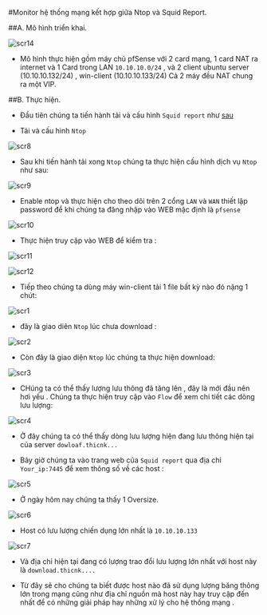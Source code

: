 #Monitor hệ thống mạng kết hợp giữa Ntop và Squid Report.

##A. Mô hình triển khai.

![scr14](http://i.imgur.com/tssDZCO.png)

- Mô hình thực hiện gồm  máy chủ pfSense với 2 card mạng, 1 card NAT ra internet và 1 Card trong LAN `10.10.10.0/24` , và 2 client
ubuntu server (10.10.10.132/24) , win-client (10.10.10.133/24) Cả 2 máy đều NAT chung ra một VIP.

##B. Thực hiện.

- Đầu tiên chúng ta tiến hành tải và cấu hình `Squid report` như [sau]()

- Tải và cấu hình `Ntop`

![scr8](http://i.imgur.com/OpqLQfd.png)

- Sau khi tiến hành tải xong `Ntop` chúng ta thực hiện cấu hình dịch vụ `Ntop` như sau:

![scr9](http://i.imgur.com/G19mm3Q.png)

- Enable ntop và thực hiện cho theo dõi trên 2 cổng `LAN` và `WAN` thiết lập password để khi chúng ta đăng nhập vào WEB
mặc định là `pfsense`

![scr10](http://i.imgur.com/0HIdt4e.png)

- Thực hiện truy cập vào WEB để kiểm tra :

![scr11](http://i.imgur.com/k0cjrGA.png)

![scr12](http://i.imgur.com/pAH5Jmt.png)

- Tiếp theo chúng ta dùng máy win-client tải 1 file bất kỳ nào đó nặng 1 chút:

![scr1](http://i.imgur.com/xTOeqOR.png)

- đây là giao diên `Ntop` lúc chưa download :

![scr2](http://i.imgur.com/ZrGN9YJ.png)

- Còn đây là giao diện `Ntop` lúc chúng ta thực hiện download:

![scr3](http://i.imgur.com/0T6MrQX.png)

- CHúng ta có thể thấy lượng lưu thông đã tăng lên , đây là mới đầu nên hơi yếu . Chúng ta thực hiện truy cập vào `Flow`
để xem chi tiết các dòng lưu lượng:

![scr4](http://i.imgur.com/NfgTxpK.png)

- Ở đây chúng ta có thể thấy dòng lưu lượng hiện đang lưu thông hiện tại của server `dowloaf.thicnk...`

- Bây giờ chúng ta vào trang web của `Squid report` qua địa chỉ `Your_ip:7445` để xem thông số về các host :

![scr5](http://i.imgur.com/eKLH58A.png)

- Ở ngày hôm nay chúng ta thấy 1 Oversize.

![scr6](http://i.imgur.com/IyVfLTt.png)

- Host có lưu lượng chiến dụng lớn nhất là `10.10.10.133`

![scr7](http://i.imgur.com/TkMaY4V.png)

- Và địa chỉ hiện tại đang có lượng trao đổi lưu lượng lớn nhất với host này là `download.thicnk....` 

- Từ đây sẽ cho chúng ta biết được host nào đã sử dụng lượng băng thông lớn trong mạng cũng như địa chỉ nguồn mà host này hay truy 
cập đến nhất để có những giải pháp hay những xử lý cho hệ thống mạng .